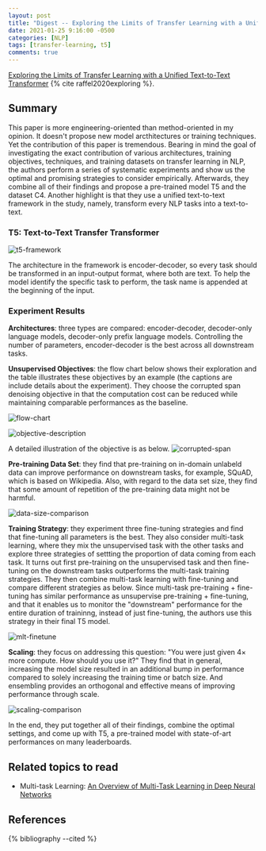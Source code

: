 ```yaml
---
layout: post
title: "Digest -- Exploring the Limits of Transfer Learning with a Unified Text-to-Text Transformer"
date: 2021-01-25 9:16:00 -0500
categories: [NLP]
tags: [transfer-learning, t5]
comments: true
---
```


[Exploring the Limits of Transfer Learning with a Unified Text-to-Text Transformer](https://arxiv.org/abs/1910.10683)  {% cite raffel2020exploring %}.

## Summary
This paper is more engineering-oriented than method-oriented in my opinion. It doesn't propose new model arcthitectures or training techniques. Yet the contribution of this paper is tremendous. Bearing in mind the goal of investigating the exact contribution of various architectures, training objectives, techniques, and training datasets on transfer learning in NLP, the authors perform a series of systematic experiments and show us the optimal and promising strategies to consider empirically. Afterwards, they combine all of their findings and propose a pre-trained model T5 and the dataset C4. Another highlight is that they use a unified text-to-text framework in the study, namely, transform every NLP tasks into a text-to-text.

### T5: Text-to-Text Transfer Transformer

![t5-framework]({{site.baseurl}}/assets/img/posts/20210125-t5-figure1.png)

The architecture in the framework is encoder-decoder, so every task should be transformed in an input-output format, where both are text. To help the model identify the specific task to perform, the task name is appended at the beginning of the input.

### Experiment Results
**Architectures**: three types are compared: encoder-decoder, decoder-only language models, decoder-only prefix language models. Controlling the number of parameters, encoder-decoder is the best across all downstream tasks.


**Unsupervised Objectives**: the flow chart below shows their exploration and the table illustrates these objectives by an example (the captions are include details about the experiment). They choose the corrupted span denoising objective in that the computation cost can be reduced while maintaining comparable performances as the baseline. 

![flow-chart]({{site.baseurl}}/assets/img/posts/20210125-t5-figure5.png)

![objective-description]({{site.baseurl}}/assets/img/posts/20210125-t5-table3.png)

A detailed illustration of the objective is as below.
![corrupted-span]({{site.baseurl}}/assets/img/posts/20210125-t5-figure2.png)


**Pre-training Data Set**: they find that pre-training on in-domain unlabeld data can improve performance on downstream tasks, for example, SQuAD, which is based on Wikipedia. Also, with regard to the data set size, they find that some amount of repetition of the pre-training data might not be harmful.

![data-size-comparison]({{site.baseurl}}/assets/img/posts/20210125-t5-table9.png)


**Training Strategy**: they experiment three fine-tuning strategies and find that fine-tuning all parameters is the best. They also consider multi-task learning, where they mix the unsupervised task with the other tasks and explore three strategies of settting the proportion of data coming from each task. It turns out first pre-training on the unsupervised task and then fine-tuning on the downstream tasks outperforms the multi-task training strategies. They then combine multi-task learning with fine-tuning and compare different strategies as below. Since multi-task pre-training + fine-tuning has similar performance as unsupervise pre-training + fine-tuning, and that it enables us to monitor the "downstream" performance for the entire duration of traininng, instead of just fine-tuning, the authors use this strategy in their final T5 model.

![mlt-finetune]({{site.baseurl}}/assets/img/posts/20210125-t5-table12.png)

**Scaling**: they focus on addressing this question: "You were just given 4× more compute. How should you use it?" They find that in general, increasing the model size resulted in an additional bump in performance compared to solely increasing the training time or batch size. And ensembling provides an orthogonal and effective means of improving performance through scale.

![scaling-comparison]({{site.baseurl}}/assets/img/posts/20210125-t5-table13.png)


In the end, they put together all of their findings, combine the optimal settings, and come up with T5, a pre-trained model with state-of-art performances on many leaderboards.

## Related topics to read
- Multi-task Learning: [An Overview of Multi-Task Learning in Deep Neural Networks](https://ruder.io/multi-task/)

## References

<!-- {% cite  %} -->

{% bibliography --cited %}
